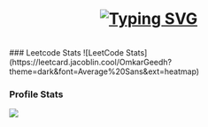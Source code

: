 <h1 align="center">
    <a href="https://git.io/typing-svg"><img src="https://readme-typing-svg.herokuapp.com?font=Fira+Code&size=30&duration=3000&pause=1000&random=false&width=435&lines=Hello+World+%F0%9F%91%8B;This+is+Omkar+Geedh;Welcome+to+my+Github+" alt="Typing SVG" /></a>
</h1>

<br>
### Leetcode Stats 
![LeetCode Stats](https://leetcard.jacoblin.cool/OmkarGeedh?theme=dark&font=Average%20Sans&ext=heatmap)

<br>

### Profile Stats
![](https://komarev.com/ghpvc/?username=OmkarGeedh&color=green)
